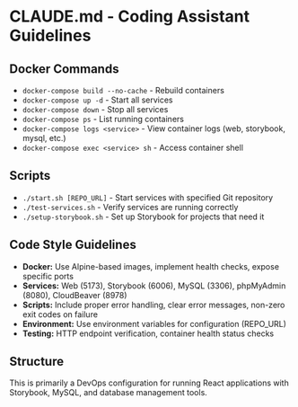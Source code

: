# CLAUDE.md - Coding Assistant Guidelines

## Docker Commands
- `docker-compose build --no-cache` - Rebuild containers
- `docker-compose up -d` - Start all services
- `docker-compose down` - Stop all services
- `docker-compose ps` - List running containers
- `docker-compose logs <service>` - View container logs (web, storybook, mysql, etc.)
- `docker-compose exec <service> sh` - Access container shell

## Scripts
- `./start.sh [REPO_URL]` - Start services with specified Git repository
- `./test-services.sh` - Verify services are running correctly
- `./setup-storybook.sh` - Set up Storybook for projects that need it

## Code Style Guidelines
- **Docker:** Use Alpine-based images, implement health checks, expose specific ports
- **Services:** Web (5173), Storybook (6006), MySQL (3306), phpMyAdmin (8080), CloudBeaver (8978)
- **Scripts:** Include proper error handling, clear error messages, non-zero exit codes on failure
- **Environment:** Use environment variables for configuration (REPO_URL)
- **Testing:** HTTP endpoint verification, container health status checks

## Structure
This is primarily a DevOps configuration for running React applications with Storybook, MySQL, and database management tools.